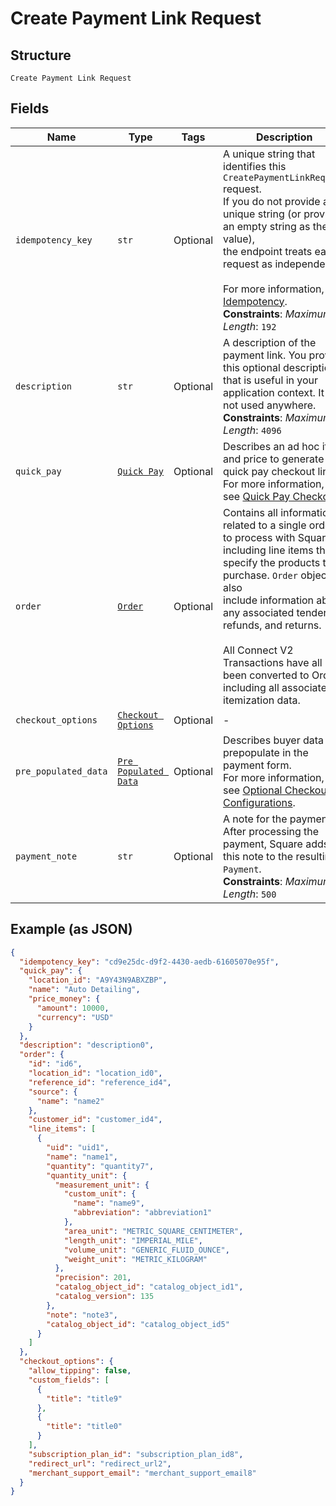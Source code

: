 
# Create Payment Link Request

## Structure

`Create Payment Link Request`

## Fields

| Name | Type | Tags | Description |
|  --- | --- | --- | --- |
| `idempotency_key` | `str` | Optional | A unique string that identifies this `CreatePaymentLinkRequest` request.<br>If you do not provide a unique string (or provide an empty string as the value),<br>the endpoint treats each request as independent.<br><br>For more information, see [Idempotency](https://developer.squareup.com/docs/working-with-apis/idempotency).<br>**Constraints**: *Maximum Length*: `192` |
| `description` | `str` | Optional | A description of the payment link. You provide this optional description that is useful in your<br>application context. It is not used anywhere.<br>**Constraints**: *Maximum Length*: `4096` |
| `quick_pay` | [`Quick Pay`](../../doc/models/quick-pay.md) | Optional | Describes an ad hoc item and price to generate a quick pay checkout link.<br>For more information,<br>see [Quick Pay Checkout](https://developer.squareup.com/docs/checkout-api/quick-pay-checkout). |
| `order` | [`Order`](../../doc/models/order.md) | Optional | Contains all information related to a single order to process with Square,<br>including line items that specify the products to purchase. `Order` objects also<br>include information about any associated tenders, refunds, and returns.<br><br>All Connect V2 Transactions have all been converted to Orders including all associated<br>itemization data. |
| `checkout_options` | [`Checkout Options`](../../doc/models/checkout-options.md) | Optional | - |
| `pre_populated_data` | [`Pre Populated Data`](../../doc/models/pre-populated-data.md) | Optional | Describes buyer data to prepopulate in the payment form.<br>For more information,<br>see [Optional Checkout Configurations](https://developer.squareup.com/docs/checkout-api/optional-checkout-configurations). |
| `payment_note` | `str` | Optional | A note for the payment. After processing the payment, Square adds this note to the resulting `Payment`.<br>**Constraints**: *Maximum Length*: `500` |

## Example (as JSON)

```json
{
  "idempotency_key": "cd9e25dc-d9f2-4430-aedb-61605070e95f",
  "quick_pay": {
    "location_id": "A9Y43N9ABXZBP",
    "name": "Auto Detailing",
    "price_money": {
      "amount": 10000,
      "currency": "USD"
    }
  },
  "description": "description0",
  "order": {
    "id": "id6",
    "location_id": "location_id0",
    "reference_id": "reference_id4",
    "source": {
      "name": "name2"
    },
    "customer_id": "customer_id4",
    "line_items": [
      {
        "uid": "uid1",
        "name": "name1",
        "quantity": "quantity7",
        "quantity_unit": {
          "measurement_unit": {
            "custom_unit": {
              "name": "name9",
              "abbreviation": "abbreviation1"
            },
            "area_unit": "METRIC_SQUARE_CENTIMETER",
            "length_unit": "IMPERIAL_MILE",
            "volume_unit": "GENERIC_FLUID_OUNCE",
            "weight_unit": "METRIC_KILOGRAM"
          },
          "precision": 201,
          "catalog_object_id": "catalog_object_id1",
          "catalog_version": 135
        },
        "note": "note3",
        "catalog_object_id": "catalog_object_id5"
      }
    ]
  },
  "checkout_options": {
    "allow_tipping": false,
    "custom_fields": [
      {
        "title": "title9"
      },
      {
        "title": "title0"
      }
    ],
    "subscription_plan_id": "subscription_plan_id8",
    "redirect_url": "redirect_url2",
    "merchant_support_email": "merchant_support_email8"
  }
}
```

